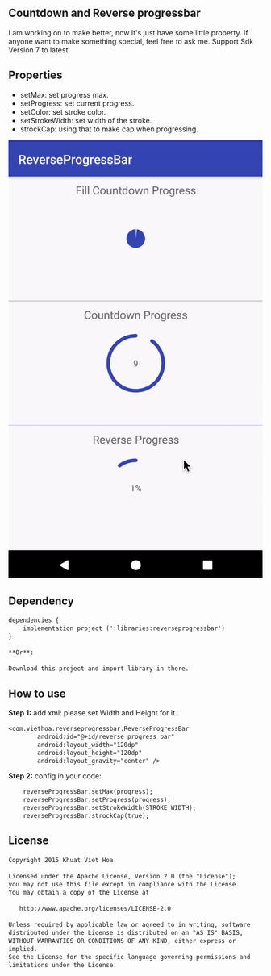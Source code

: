 Countdown and Reverse progressbar
-----

I am working on to make better, now it's just have some little property. If anyone want to make something special, feel free to ask me.
Support Sdk Version 7 to latest.

Properties
-----
- setMax: set progress max.
- setProgress: set current progress.
- setColor: set stroke color.
- setStrokeWidth: set width of the stroke.
- strockCap: using that to make cap when progressing.

![ezgif.com-crop](/ezgif.com-crop.gif)

Dependency
-----
    dependencies {
        implementation project (':libraries:reverseprogressbar')
    }

    **Or**:

    Download this project and import library in there.

How to use
-----
**Step 1:** add xml: please set Width and Height for it.

    <com.viethoa.reverseprogressbar.ReverseProgressBar
            android:id="@+id/reverse_progress_bar"
            android:layout_width="120dp"
            android:layout_height="120dp"
            android:layout_gravity="center" />

**Step 2:** config in your code:

        reverseProgressBar.setMax(progress);
        reverseProgressBar.setProgress(progress);
        reverseProgressBar.setStrokeWidth(STROKE_WIDTH);
        reverseProgressBar.strockCap(true);

License
-------

    Copyright 2015 Khuat Viet Hoa

    Licensed under the Apache License, Version 2.0 (the "License");
    you may not use this file except in compliance with the License.
    You may obtain a copy of the License at

       http://www.apache.org/licenses/LICENSE-2.0

    Unless required by applicable law or agreed to in writing, software
    distributed under the License is distributed on an "AS IS" BASIS,
    WITHOUT WARRANTIES OR CONDITIONS OF ANY KIND, either express or implied.
    See the License for the specific language governing permissions and
    limitations under the License.



